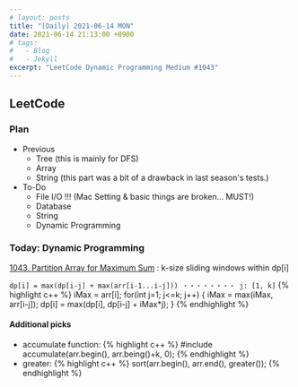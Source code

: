 ```yaml
---
# layout: posts
title: "[Daily] 2021-06-14 MON"
date: 2021-06-14 21:13:00 +0900
# tags:
#   - Blog
#   - Jekyll
excerpt: "LeetCode Dynamic Programming Medium #1043"
---
```


## LeetCode

### Plan

- Previous
  - Tree (this is mainly for DFS)
  - Array
  - String (this part was a bit of a drawback in last season's tests.)
- To-Do
  - File I/O !!! (Mac Setting & basic things are broken... MUST!)
  - Database
  - String
  - Dynamic Programming

### Today: Dynamic Programming
[1043. Partition Array for Maximum Sum][1043. partition array for maximum sum]
: k-size sliding windows within dp[i]

`dp[i] = max(dp[i-j] + max(arr[i-1...i-j])) ・・・・・・・・ j: [1, k]`
{% highlight c++ %}
iMax = arr[i];
for(int j=1; j<=k; j++) {
  iMax = max(iMax, arr[i-j]);
  dp[i] = max(dp[i], dp[i-j] + iMax*j);
}
{% endhighlight %}

#### Additional picks

- accumulate function:
  {% highlight c++ %}
  #include <numeric>
  accumulate(arr.begin(), arr.being()+k, 0);
  {% endhighlight %}
- greater:
  {% highlight c++ %}
  sort(arr.begin(), arr.end(), greater<int>());
  {% endhighlight %}


[1043. partition array for maximum sum]: https://leetcode.com/problems/partition-array-for-maximum-sum/
